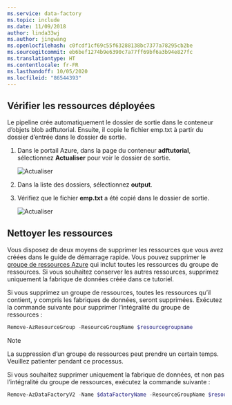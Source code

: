 ```yaml
---
ms.service: data-factory
ms.topic: include
ms.date: 11/09/2018
author: linda33wj
ms.author: jingwang
ms.openlocfilehash: c0fcdf1cf69c55f63288138bc7377a78295cb2be
ms.sourcegitcommit: eb6bef1274b9e6390c7a77ff69bf6a3b94e827fc
ms.translationtype: HT
ms.contentlocale: fr-FR
ms.lasthandoff: 10/05/2020
ms.locfileid: "86544393"
---
```

## <a name="review-deployed-resources"></a>Vérifier les ressources déployées

Le pipeline crée automatiquement le dossier de sortie dans le conteneur d’objets blob adftutorial. Ensuite, il copie le fichier emp.txt à partir du dossier d’entrée dans le dossier de sortie. 

1. Dans le portail Azure, dans la page du conteneur **adftutorial**, sélectionnez **Actualiser** pour voir le dossier de sortie. 
    
    ![Actualiser](media/data-factory-quickstart-verify-output-cleanup/output-refresh.png)

2. Dans la liste des dossiers, sélectionnez **output**. 

3. Vérifiez que le fichier **emp.txt** a été copié dans le dossier de sortie. 

    ![Actualiser](media/data-factory-quickstart-verify-output-cleanup/output-file.png)

## <a name="clean-up-resources"></a>Nettoyer les ressources

Vous disposez de deux moyens de supprimer les ressources que vous avez créées dans le guide de démarrage rapide. Vous pouvez supprimer le [groupe de ressources Azure](../articles/azure-resource-manager/management/overview.md) qui inclut toutes les ressources du groupe de ressources. Si vous souhaitez conserver les autres ressources, supprimez uniquement la fabrique de données créée dans ce tutoriel.

Si vous supprimez un groupe de ressources, toutes les ressources qu’il contient, y compris les fabriques de données, seront supprimées. Exécutez la commande suivante pour supprimer l’intégralité du groupe de ressources : 

```powershell
Remove-AzResourceGroup -ResourceGroupName $resourcegroupname
```

> [!Note]
> La suppression d’un groupe de ressources peut prendre un certain temps. Veuillez patienter pendant ce processus.

Si vous souhaitez supprimer uniquement la fabrique de données, et non pas l’intégralité du groupe de ressources, exécutez la commande suivante : 

```powershell
Remove-AzDataFactoryV2 -Name $dataFactoryName -ResourceGroupName $resourceGroupName
```